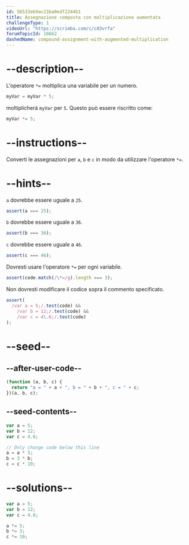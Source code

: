 ```yaml
---
id: 56533eb9ac21ba0edf2244b1
title: Assegnazione composta con moltiplicazione aumentata
challengeType: 1
videoUrl: "https://scrimba.com/c/c83vrfa"
forumTopicId: 16662
dashedName: compound-assignment-with-augmented-multiplication
---
```


# --description--

L'operatore `*=` moltiplica una variabile per un numero.

```js
myVar = myVar * 5;
```

moltiplicherà `myVar` per `5`. Questo può essere riscritto come:

```js
myVar *= 5;
```

# --instructions--

Converti le assegnazioni per `a`, `b` e `c` in modo da utilizzare l'operatore `*=`.

# --hints--

`a` dovrebbe essere uguale a `25`.

```js
assert(a === 25);
```

`b` dovrebbe essere uguale a `36`.

```js
assert(b === 36);
```

`c` dovrebbe essere uguale a `46`.

```js
assert(c === 46);
```

Dovresti usare l'operatore `*=` per ogni variabile.

```js
assert(code.match(/\*=/g).length === 3);
```

Non dovresti modificare il codice sopra il commento specificato.

```js
assert(
  /var a = 5;/.test(code) &&
    /var b = 12;/.test(code) &&
    /var c = 4\.6;/.test(code)
);
```

# --seed--

## --after-user-code--

```js
(function (a, b, c) {
  return "a = " + a + ", b = " + b + ", c = " + c;
})(a, b, c);
```

## --seed-contents--

```js
var a = 5;
var b = 12;
var c = 4.6;

// Only change code below this line
a = a * 5;
b = 3 * b;
c = c * 10;
```

# --solutions--

```js
var a = 5;
var b = 12;
var c = 4.6;

a *= 5;
b *= 3;
c *= 10;
```
